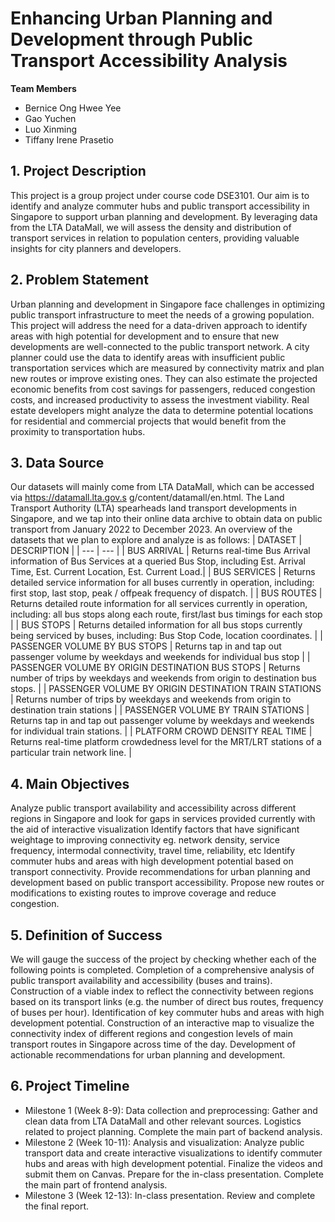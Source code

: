 # Enhancing Urban Planning and Development through Public Transport Accessibility Analysis

**Team Members**
- Bernice Ong Hwee Yee
- Gao Yuchen
- Luo Xinming
- Tiffany Irene Prasetio

## 1. Project Description
This project is a group project under course code DSE3101. Our aim is to identify and analyze commuter hubs and public transport accessibility in Singapore to support urban planning and development. By leveraging data from the LTA DataMall, we will assess the density and distribution of transport services in relation to population centers, providing valuable insights for city planners and developers. 


## 2. Problem Statement
Urban planning and development in Singapore face challenges in optimizing public transport infrastructure to meet the needs of a growing population. This project will address the need for a data-driven approach to identify areas with high potential for development and to ensure that new developments are well-connected to the public transport network.
A city planner could use the data to identify areas with insufficient public transportation services which are measured  by connectivity matrix and plan new routes or improve existing ones. They can also estimate the projected economic benefits from cost savings for passengers, reduced congestion costs, and increased productivity to assess the investment viability. 
Real estate developers might analyze the data to determine potential locations for residential and commercial projects that would benefit from the proximity to transportation hubs.
 
## 3. Data Source
Our datasets will mainly come from LTA DataMall, which can be accessed via https://datamall.lta.gov.s g/content/datamall/en.html. The Land Transport Authority (LTA) spearheads land transport developments in Singapore, and we tap into their online data archive to obtain data on public transport from January 2022 to December 2023. 
An overview of the datasets that we plan to explore and analyze is as follows: 
| DATASET | DESCRIPTION |
| --- | --- |
| BUS ARRIVAL | Returns real-time Bus Arrival information of Bus Services at a queried Bus Stop, including Est. Arrival Time, Est. Current Location, Est. Current Load.|
| BUS SERVICES | Returns detailed service information for all buses currently in operation, including: first stop, last stop, peak / offpeak frequency of dispatch. |
| BUS ROUTES | Returns detailed route information for all services currently in operation, including: all bus stops along each route, first/last bus timings for each stop |
| BUS STOPS | Returns detailed information for all bus stops currently being serviced by buses, including: Bus Stop Code, location coordinates. |
| PASSENGER VOLUME BY BUS STOPS | Returns tap in and tap out passenger volume by weekdays and weekends for individual bus stop |
| PASSENGER VOLUME BY ORIGIN DESTINATION BUS STOPS | Returns number of trips by weekdays and weekends from origin to destination bus stops. |
| PASSENGER VOLUME BY ORIGIN DESTINATION TRAIN STATIONS | Returns number of trips by weekdays and weekends from origin to destination train stations |
| PASSENGER VOLUME BY TRAIN STATIONS | Returns tap in and tap out passenger volume by weekdays and weekends for individual train stations. |
| PLATFORM CROWD DENSITY REAL TIME | Returns real-time platform crowdedness level for the MRT/LRT stations of a particular train network line. |


## 4. Main Objectives
Analyze public transport availability and accessibility across different regions in Singapore and look for gaps in services provided currently with the aid of interactive visualization 
Identify factors that have significant weightage to improving connectivity eg. network density, service frequency, intermodal connectivity, travel time, reliability, etc 
Identify commuter hubs and areas with high development potential based on transport connectivity.
Provide recommendations for urban planning and development based on public transport accessibility.
Propose new routes or modifications to existing routes to improve coverage and reduce congestion.


## 5. Definition of Success
We will gauge the success of the project by checking whether each of the following points is completed. 
Completion of a comprehensive analysis of public transport availability and accessibility (buses and trains).
Construction of a viable index to reflect the connectivity between regions based on its transport links (e.g. the number of direct bus routes, frequency of buses per hour).
Identification of key commuter hubs and areas with high development potential.
Construction of an interactive map to visualize the connectivity index of different regions and congestion levels of main transport routes in Singapore across time of the day.
Development of actionable recommendations for urban planning and development.


## 6. Project Timeline
- Milestone 1 (Week 8-9): Data collection and preprocessing: Gather and clean data from LTA DataMall and other relevant sources. Logistics related to project planning. Complete the main part of backend analysis. 
- Milestone 2 (Week 10-11): Analysis and visualization: Analyze public transport data and create interactive visualizations to identify commuter hubs and areas with high development potential. Finalize the videos and submit them on Canvas. Prepare for the in-class presentation. Complete the main part of frontend analysis. 
- Milestone 3 (Week 12-13): In-class presentation. Review and complete the final report. 
